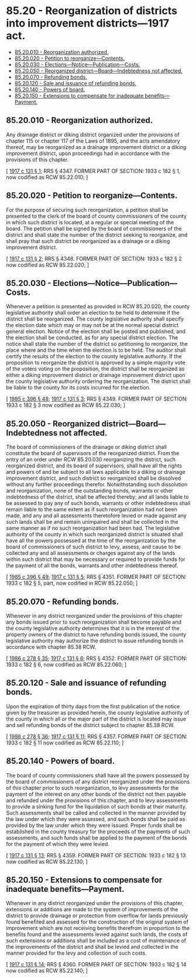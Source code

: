 # 85.20 - Reorganization of districts into improvement districts—1917 act.
* [85.20.010 - Reorganization authorized.](#8520010---reorganization-authorized)
* [85.20.020 - Petition to reorganize—Contents.](#8520020---petition-to-reorganizecontents)
* [85.20.030 - Elections—Notice—Publication—Costs.](#8520030---electionsnoticepublicationcosts)
* [85.20.050 - Reorganized district—Board—Indebtedness not affected.](#8520050---reorganized-districtboardindebtedness-not-affected)
* [85.20.070 - Refunding bonds.](#8520070---refunding-bonds)
* [85.20.120 - Sale and issuance of refunding bonds.](#8520120---sale-and-issuance-of-refunding-bonds)
* [85.20.140 - Powers of board.](#8520140---powers-of-board)
* [85.20.150 - Extensions to compensate for inadequate benefits—Payment.](#8520150---extensions-to-compensate-for-inadequate-benefitspayment)
## 85.20.010 - Reorganization authorized.
Any drainage district or diking district organized under the provisions of chapter 115 or chapter 117 of the Laws of 1895, and the acts amendatory thereof, may be reorganized as a drainage improvement district or a diking improvement district, upon proceedings had in accordance with the provisions of this chapter.

\[ [1917 c 131 § 1](https://leg.wa.gov/CodeReviser/documents/sessionlaw/1917c131.pdf?cite=1917%20c%20131%20§%201); RRS § 4347. FORMER PART OF SECTION: 1933 c 182 § 1, now codified as RCW  85.22.010; \]

## 85.20.020 - Petition to reorganize—Contents.
For the purpose of securing such reorganization, a petition shall be presented to the clerk of the board of county commissioners of the county in which such district is located, at a regular or special meeting of the board. The petition shall be signed by the board of commissioners of the district and shall state the number of the district seeking to reorganize, and shall pray that such district be reorganized as a drainage or a diking improvement district.

\[ [1917 c 131 § 2](https://leg.wa.gov/CodeReviser/documents/sessionlaw/1917c131.pdf?cite=1917%20c%20131%20§%202); RRS § 4348. FORMER PART OF SECTION: 1933 c 182 § 2 now codified as RCW  85.22.020; \]

## 85.20.030 - Elections—Notice—Publication—Costs.
Whenever a petition is presented as provided in RCW 85.20.020, the county legislative authority shall order an election to be held to determine if the district shall be reorganized. The county legislative authority shall specify the election date which may or may not be at the normal special district general election. Notice of the election shall be posted and published, and the election shall be conducted, as for any special district election. The notice shall state the number of the district so petitioning to reorganize, the place where and the time when the election is to be held. The auditor shall certify the results of the election to the county legislative authority. If the proposition to reorganize the district is approved by a simple majority vote of the voters voting on the proposition, the district shall be reorganized as either a diking improvement district or drainage improvement district upon the county legislative authority ordering the reorganization. The district shall be liable to the county for its costs incurred for the election.

\[ [1985 c 396 § 48](https://leg.wa.gov/CodeReviser/documents/sessionlaw/1985c396.pdf?cite=1985%20c%20396%20§%2048); [1917 c 131 § 3](https://leg.wa.gov/CodeReviser/documents/sessionlaw/1917c131.pdf?cite=1917%20c%20131%20§%203); RRS § 4349. FORMER PART OF SECTION: 1933 c 182 § 3 now codified as RCW  85.22.030; \]

## 85.20.050 - Reorganized district—Board—Indebtedness not affected.
The board of commissioners of the drainage or diking district shall constitute the board of supervisors of the reorganized district. From the entry of an order under RCW 85.20.030 reorganizing the district, such reorganized district, and its board of supervisors, shall have all the rights and powers of and be subject to all laws applicable to a diking or drainage improvement district, and such district so reorganized shall be dissolved without any further proceedings therefor. Notwithstanding such dissolution and reorganization, none of the outstanding bonds, warrants or other indebtedness of the district, shall be affected thereby; and all lands liable to be assessed to pay any of such bonds, warrants or other indebtedness shall remain liable to the same extent as if such reorganization had not been made, and any and all assessments theretofore levied or made against any such lands shall be and remain unimpaired and shall be collected in the same manner as if no such reorganization had been had. The legislative authority of the county in which such reorganized district is situated shall have all the powers possessed at the time of the reorganization by the board of commissioners of such district to levy, assess, and cause to be collected any and all assessments or charges against any of the lands within such district that may be necessary or required to provide funds for the payment of all the bonds, warrants and other indebtedness thereof.

\[ [1985 c 396 § 49](https://leg.wa.gov/CodeReviser/documents/sessionlaw/1985c396.pdf?cite=1985%20c%20396%20§%2049); [1917 c 131 § 5](https://leg.wa.gov/CodeReviser/documents/sessionlaw/1917c131.pdf?cite=1917%20c%20131%20§%205); RRS § 4351. FORMER PART OF SECTION: 1933 c 182 § 5, part, now codified in RCW  85.22.050; \]

## 85.20.070 - Refunding bonds.
Whenever in any district reorganized under the provisions of this chapter any bonds issued prior to such reorganization shall become payable and the county legislative authority determines that it is in the interest of the property owners of the district to have refunding bonds issued, the county legislative authority may authorize the district to issue refunding bonds in accordance with chapter 85.38 RCW.

\[ [1986 c 278 § 35](https://leg.wa.gov/CodeReviser/documents/sessionlaw/1986c278.pdf?cite=1986%20c%20278%20§%2035); [1917 c 131 § 6](https://leg.wa.gov/CodeReviser/documents/sessionlaw/1917c131.pdf?cite=1917%20c%20131%20§%206); RRS § 4352. FORMER PART OF SECTION: 1933 c 182 § 6, now codified as RCW  85.22.060; \]

## 85.20.120 - Sale and issuance of refunding bonds.
Upon the expiration of thirty days from the first publication of the notice given by the treasurer as provided herein, the county legislative authority of the county in which all or the major part of the district is located may issue and sell refunding bonds of the district subject to chapter 85.38 RCW.

\[ [1986 c 278 § 36](https://leg.wa.gov/CodeReviser/documents/sessionlaw/1986c278.pdf?cite=1986%20c%20278%20§%2036); [1917 c 131 § 11](https://leg.wa.gov/CodeReviser/documents/sessionlaw/1917c131.pdf?cite=1917%20c%20131%20§%2011); RRS § 4357. FORMER PART OF SECTION: 1933 c 182 § 11 now codified as RCW  85.22.110; \]

## 85.20.140 - Powers of board.
The board of county commissioners shall have all the powers possessed by the board of commissioners of any district reorganized under the provisions of this chapter prior to such reorganization, to levy assessments for the payment of the interest on any other bonds of the district not then payable and refunded under the provisions of this chapter, and to levy assessments to provide a sinking fund for the liquidation of such bonds at their maturity. Such assessments shall be called and collected in the manner provided by the law under which they were assessed, and such bonds shall be paid as provided by the law under which they were issued. Proper funds shall be established in the county treasury for the proceeds of the payments of such assessments, and such funds shall be applied to the payment of the bonds for the payment of which they were levied.

\[ [1917 c 131 § 13](https://leg.wa.gov/CodeReviser/documents/sessionlaw/1917c131.pdf?cite=1917%20c%20131%20§%2013); RRS § 4359. FORMER PART OF SECTION: 1933 c 182 § 13 now codified as RCW  85.22.130; \]

## 85.20.150 - Extensions to compensate for inadequate benefits—Payment.
Whenever in any district reorganized under the provisions of this chapter, extensions or additions are made to the system of improvements of the district to provide drainage or protection from overflow for lands previously found benefited and assessed for the construction of the original system of improvement which are not receiving benefits therefrom in proportion to the benefits found and the assessments levied against such lands, the costs of such extensions or additions shall be included as a cost of maintenance of the improvements of the district and shall be levied and collected in the manner provided for the levy and collection of such costs.

\[ [1917 c 131 § 14](https://leg.wa.gov/CodeReviser/documents/sessionlaw/1917c131.pdf?cite=1917%20c%20131%20§%2014); RRS § 4360. FORMER PART OF SECTION: 1933 c 182 § 14 now codified as RCW  85.22.140; \]

